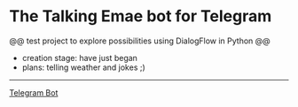 # The Talking Emae bot for Telegram
@@ test project to explore possibilities using DialogFlow in Python @@

+ creation stage: have just began
+ plans: telling weather and jokes ;)

---
[Telegram Bot](http://t.me/talking_emae_bot)
